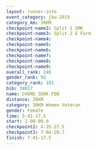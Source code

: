 ```yaml
---
layout: runner-info 
event_category: jbu-2019 
category_km: 30KM 
checkpoint-name2: Split 1 SMK 
checkpoint-name3: Split 2 E Farm 
checkpoint-name4: 
checkpoint-name5: 
checkpoint-name6: 
checkpoint-name7: 
checkpoint-name8: 
checkpoint-name9: 
overall_rank: 246
gender_rank: 92
category_rank: 181
bib: 34017
name: CHUNG SOOK FEN
distance: 30KM
category: 30KM Women Veteran
gender: Female
time: 5-41-17.5
start: 2-00-00.0
checkpoint2: 4-35-27.5
checkpoint3: 7-04-20.7
finish: 7-41-17.5
---
```

